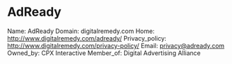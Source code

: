 
# AdReady

Name: AdReady
Domain: digitalremedy.com
Home: http://www.digitalremedy.com/adready/
Privacy_policy: http://www.digitalremedy.com/privacy-policy/
Email: privacy@adready.com
Owned_by: CPX Interactive
Member_of: Digital Advertising Alliance
